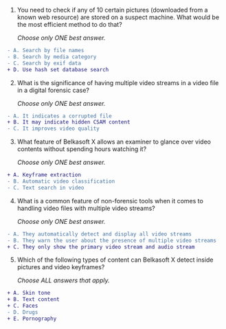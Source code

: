 1. You need to check if any of 10 certain pictures (downloaded from a known web resource) are stored on a suspect machine. What would be the most efficient method to do that?

   _Choose only ONE best answer._
```diff
- A. Search by file names
- B. Search by media category
- C. Search by exif data
+ D. Use hash set database search
```
2. What is the significance of having multiple video streams in a video file in a digital forensic case?

   _Choose only ONE best answer._
```diff
- A. It indicates a corrupted file
+ B. It may indicate hidden CSAM content
- C. It improves video quality
```
3. What feature of Belkasoft X allows an examiner to glance over video contents without spending hours watching it?

   _Choose only ONE best answer._
```diff
+ A. Keyframe extraction
- B. Automatic video classification
- C. Text search in video
```
4. What is a common feature of non-forensic tools when it comes to handling video files with multiple video streams?

   _Choose only ONE best answer._
```diff
- A. They automatically detect and display all video streams
- B. They warn the user about the presence of multiple video streams
+ C. They only show the primary video stream and audio stream
```
5. Which of the following types of content can Belkasoft X detect inside pictures and video keyframes?

   _Choose ALL answers that apply._
```diff
+ A. Skin tone
+ B. Text content
+ C. Faces
- D. Drugs
+ E. Pornography
```